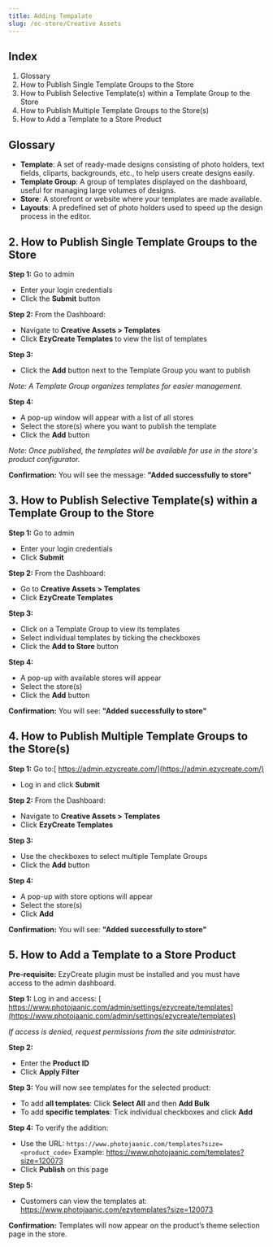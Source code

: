 ```yaml
---
title: Adding Tempalate
slug: /ec-store/Creative Assets
---
```

## **Index**

1. Glossary
2. How to Publish Single Template Groups to the Store
3. How to Publish Selective Template(s) within a Template Group to the Store
4. How to Publish Multiple Template Groups to the Store(s)
5. How to Add a Template to a Store Product

##  **Glossary**

* **Template**: A set of ready-made designs consisting of photo holders, text fields, cliparts, backgrounds, etc., to help users create designs easily.
* **Template Group**: A group of templates displayed on the dashboard, useful for managing large volumes of designs.
* **Store**: A storefront or website where your templates are made available.
* **Layouts**: A predefined set of photo holders used to speed up the design process in the editor.

## **2. How to Publish Single Template Groups to the Store**

**Step 1:**
 Go to admin[](https://admin.ezycreate.com/)

* Enter your login credentials
* Click the **Submit** button

**Step 2:**
 From the Dashboard:

* Navigate to **Creative Assets > Templates**
* Click **EzyCreate Templates** to view the list of templates

**Step 3:**

* Click the **Add** button next to the Template Group you want to publish

 *Note: A Template Group organizes templates for easier management.*

**Step 4:**

* A pop-up window will appear with a list of all stores
* Select the store(s) where you want to publish the template
* Click the **Add** button

*Note: Once published, the templates will be available for use in the store's product configurator.*

**Confirmation:**
 You will see the message: **"Added successfully to store"**

## **3. How to Publish Selective Template(s) within a Template Group to the Store**

**Step 1:**
 Go to admin[](https://admin.ezycreate.com/)

* Enter your login credentials
* Click **Submit**

**Step 2:**
 From the Dashboard:

* Go to **Creative Assets > Templates**
* Click **EzyCreate Templates**

**Step 3:**

* Click on a Template Group to view its templates
* Select individual templates by ticking the checkboxes
* Click the **Add to Store** button

**Step 4:**

* A pop-up with available stores will appear
* Select the store(s)
* Click the **Add** button

**Confirmation:**
 You will see: **"Added successfully to store"**

## **4. How to Publish Multiple Template Groups to the Store(s)**

**Step 1:**
 Go to:[ https://admin.ezycreate.com/](https://admin.ezycreate.com/)

* Log in and click **Submit**

**Step 2:**
 From the Dashboard:

* Navigate to **Creative Assets > Templates**
* Click **EzyCreate Templates**

**Step 3:**

* Use the checkboxes to select multiple Template Groups
* Click the **Add** button

**Step 4:**

* A pop-up with store options will appear
* Select the store(s)
* Click **Add**

**Confirmation:**
 You will see: **"Added successfully to store"**

## **5. How to Add a Template to a Store Product**

**Pre-requisite:** EzyCreate plugin must be installed and you must have access to the admin dashboard.

**Step 1:**
 Log in and access:
[ https://www.photojaanic.com/admin/settings/ezycreate/templates](https://www.photojaanic.com/admin/settings/ezycreate/templates)

*If access is denied, request permissions from the site administrator.*

**Step 2:**

* Enter the **Product ID**
* Click **Apply Filter**

**Step 3:**
 You will now see templates for the selected product:

* To add **all templates**: Click **Select All** and then **Add Bulk**
* To add **specific templates**: Tick individual checkboxes and click **Add**

**Step 4:**
 To verify the addition:

* Use the URL: `https://www.photojaanic.com/templates?size=<product_code>`
  Example: https://www.photojaanic.com/templates?size=120073
* Click **Publish** on this page

**Step 5:**

* Customers can view the templates at:
   https://www.photojaanic.com/ezytemplates?size=120073

**Confirmation:**
Templates will now appear on the product’s theme selection page in the store.
